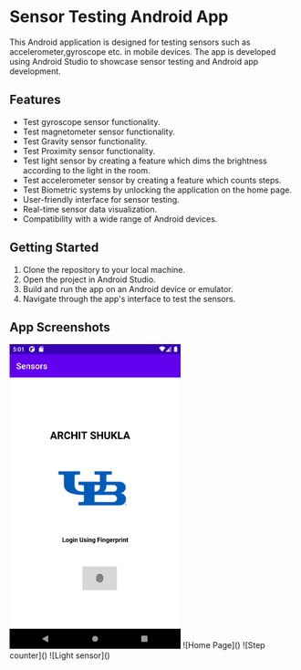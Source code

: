 # Sensor Testing Android App

This Android application is designed for testing sensors such as accelerometer,gyroscope etc. in mobile devices. The app is developed using Android Studio to showcase sensor testing and Android app development.

## Features

- Test gyroscope sensor functionality.
- Test magnetometer sensor functionality.
- Test Gravity sensor functionality.
- Test Proximity sensor functionality.
- Test light sensor by creating a feature which dims the brightness according to the light in the room.
- Test accelerometer sensor by creating a feature which counts steps.
- Test Biometric systems by unlocking the application on the home page.
- User-friendly interface for sensor testing.
- Real-time sensor data visualization.
- Compatibility with a wide range of Android devices.

## Getting Started

1. Clone the repository to your local machine.
2. Open the project in Android Studio.
3. Build and run the app on an Android device or emulator.
4. Navigate through the app's interface to test the sensors.

## App Screenshots
<img src="images/Screenshot_20240407_050123.png" width="300" alt="Biometrics Page">
![Home Page]()
![Step counter]()
![Light sensor]()


